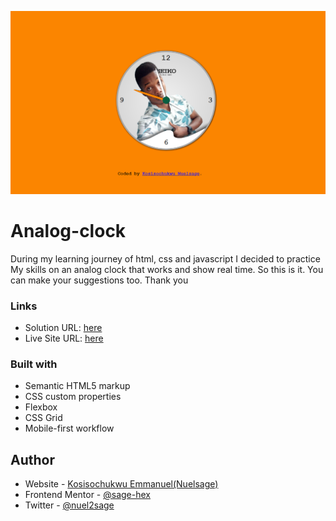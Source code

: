 ![Design preview for Analog Clock](./images/screenshot.PNG)

# Analog-clock

During my learning journey of html, css and javascript I decided to practice My skills on an analog clock that works and show
real time. So this is it. You can make your suggestions too. Thank you

### Links

- Solution URL: [here](https://github.com/Sage-hex/Qr-code-component)
- Live Site URL: [here](https://nuelsage-qr-code-component.netlify.app/)

### Built with

- Semantic HTML5 markup
- CSS custom properties
- Flexbox
- CSS Grid
- Mobile-first workflow

## Author

- Website - [Kosisochukwu Emmanuel(Nuelsage)](https://www.twitter.com/nuel2sage)
- Frontend Mentor - [@sage-hex](https://www.frontendmentor.io/profile/sage-hex)
- Twitter - [@nuel2sage](https://www.twitter.com/nuelsage)
